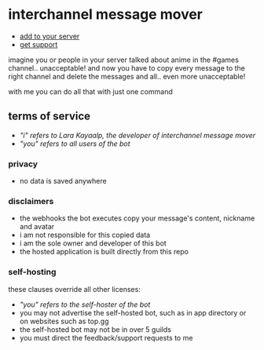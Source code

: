 # interchannel message mover

- [add to your server](https://discord.com/api/oauth2/authorize?client_id=925836652558057552&permissions=536945664&scope=bot%20applications.commands)
- [get support](https://discord.gg/6vAzfFj8xG)

imagine you or people in your server talked about anime in the #games channel.. unacceptable! and now you have to copy
every message to the right channel and delete the messages and all.. even more unacceptable!

with me you can do all that with just one command

## terms of service

- *"i" refers to Lara Kayaalp, the developer of interchannel message mover*
- *"you" refers to all users of the bot*

### privacy

- no data is saved anywhere

### disclaimers

- the webhooks the bot executes copy your message's content, nickname and avatar
- i am not responsible for this copied data
- i am the sole owner and developer of this bot
- the hosted application is built directly from this repo

### self-hosting

these clauses override all other licenses:

- *"you" refers to the self-hoster of the bot*
- you may not advertise the self-hosted bot, such as in app directory or on websites such as top.gg
- the self-hosted bot may not be in over 5 guilds
- you must direct the feedback/support requests to me
